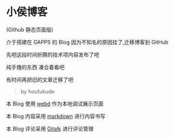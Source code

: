 # 小侯博客 

(Github 静态页面版)

介于搭建在 GAPPS 的 Blog 因为不知名的原因挂了,迁移博客到 GitHub

先吧这段时间折腾的技术项内容发布了吧

纯手撸的东西 凑合着看吧

有时间再把旧的文章迁移了吧

>by houfukude

本 Blog 使用 [webd](https://gwgw.ga/fidx.html#/webd/) 作为本地调试展示页面

本 Blog 内容采用 [markdown](https://markdown.com.cn/basic-syntax/) 进行内容书写

本 Blog 评论采用 [Gitalk](https://github.com/gitalk/gitalk) 进行评论管理

